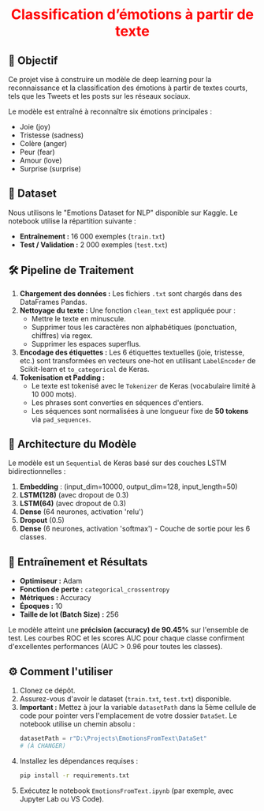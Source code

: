 <h1 style="color: red;  text-align: center;">Classification d’émotions à partir de texte</h1>

## 🎯 Objectif

Ce projet vise à construire un modèle de deep learning pour la reconnaissance et la classification des émotions à partir de textes courts, tels que les Tweets et les posts sur les réseaux sociaux.

Le modèle est entraîné à reconnaître six émotions principales :
* Joie (joy)
* Tristesse (sadness)
* Colère (anger)
* Peur (fear)
* Amour (love)
* Surprise (surprise)

## 💾 Dataset

Nous utilisons le "Emotions Dataset for NLP" disponible sur Kaggle. Le notebook utilise la répartition suivante :
* **Entraînement :** 16 000 exemples (`train.txt`)
* **Test / Validation :** 2 000 exemples (`test.txt`)

## 🛠️ Pipeline de Traitement

1.  **Chargement des données :** Les fichiers `.txt` sont chargés dans des DataFrames Pandas.
2.  **Nettoyage du texte :** Une fonction `clean_text` est appliquée pour :
    * Mettre le texte en minuscule.
    * Supprimer tous les caractères non alphabétiques (ponctuation, chiffres) via regex.
    * Supprimer les espaces superflus.
3.  **Encodage des étiquettes :** Les 6 étiquettes textuelles (joie, tristesse, etc.) sont transformées en vecteurs one-hot en utilisant `LabelEncoder` de Scikit-learn et `to_categorical` de Keras.
4.  **Tokenisation et Padding :**
    * Le texte est tokenisé avec le `Tokenizer` de Keras (vocabulaire limité à 10 000 mots).
    * Les phrases sont converties en séquences d'entiers.
    * Les séquences sont normalisées à une longueur fixe de **50 tokens** via `pad_sequences`.

## 🧠 Architecture du Modèle

Le modèle est un `Sequential` de Keras basé sur des couches LSTM bidirectionnelles :

1.  **Embedding** : (input_dim=10000, output_dim=128, input_length=50)
2.  **LSTM(128)** (avec dropout de 0.3)
3.  **LSTM(64)** (avec dropout de 0.3)
4.  **Dense** (64 neurones, activation 'relu')
5.  **Dropout** (0.5)
6.  **Dense** (6 neurones, activation 'softmax') - Couche de sortie pour les 6 classes.

## 🚀 Entraînement et Résultats

* **Optimiseur :** Adam
* **Fonction de perte :** `categorical_crossentropy`
* **Métriques :** Accuracy
* **Époques :** 10
* **Taille de lot (Batch Size) :** 256

Le modèle atteint une **précision (accuracy) de 90.45%** sur l'ensemble de test. Les courbes ROC et les scores AUC pour chaque classe confirment d'excellentes performances (AUC > 0.96 pour toutes les classes).

## ⚙️ Comment l'utiliser

1.  Clonez ce dépôt.
2.  Assurez-vous d'avoir le dataset (`train.txt`, `test.txt`) disponible.
3.  **Important :** Mettez à jour la variable `datasetPath` dans la 5ème cellule de code pour pointer vers l'emplacement de votre dossier `DataSet`. Le notebook utilise un chemin absolu :
    ```python
    datasetPath = r"D:\Projects\EmotionsFromText\DataSet" 
    # (À CHANGER)
    ```
4.  Installez les dépendances requises :
    ```bash
    pip install -r requirements.txt
    ```
5.  Exécutez le notebook `EmotionsFromText.ipynb` (par exemple, avec Jupyter Lab ou VS Code).
